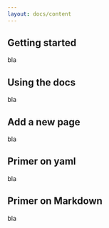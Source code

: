 ```yaml
---
layout: docs/content
---
```


## Getting started

bla

## Using the docs

bla

## Add a new page

bla

## Primer on yaml

bla

## Primer on Markdown

bla
